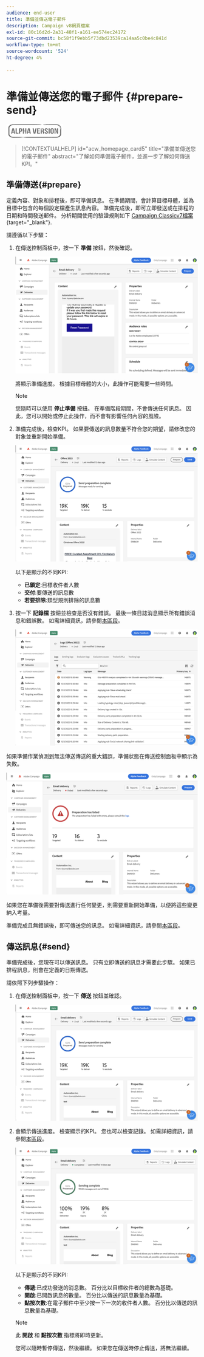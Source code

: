 ```yaml
---
audience: end-user
title: 準備並傳送電子郵件
description: Campaign v8網頁檔案
exl-id: 80c16d2d-2a31-48f1-a161-ee574ec24172
source-git-commit: bc58f1f9ebb5f73dbd23539ca14aa5c0be4c841d
workflow-type: tm+mt
source-wordcount: '524'
ht-degree: 4%

---
```


# 準備並傳送您的電子郵件 {#prepare-send}

![](../assets/do-not-localize/badge.png)

>[!CONTEXTUALHELP]
>id="acw_homepage_card5"
>title="準備並傳送您的電子郵件"
>abstract="了解如何準備電子郵件，並進一步了解如何傳送KPI。"

<!--

	show how to prepare and send the email + the live kpis in the dashboard

like acc when preparation, target calculated then send
real time KPIs, not in AJO. similar to ACS.
exclusion logs, causes
-->

<!--
send also KPIs
-->

## 準備傳送{#prepare}

定義內容、對象和排程後，即可準備訊息。 在準備期間，會計算目標母體，並為目標中包含的每個設定檔產生訊息內容。 準備完成後，即可立即發送或在排程的日期和時間發送郵件。 分析期間使用的驗證規則如下 [Campaign Classicv7檔案](https://experienceleague.adobe.com/docs/campaign-classic/using/sending-messages/key-steps-when-creating-a-delivery/steps-validating-the-delivery.html#validation-process-with-typologies){target="_blank"}.

請遵循以下步驟：

1. 在傳送控制面板中，按一下 **準備** 按鈕，然後確認。

   ![](assets/prepare.png)

   將顯示準備進度。 根據目標母體的大小，此操作可能需要一些時間。

   >[!NOTE]
   >
   >您隨時可以使用 **停止準備** 按鈕。 在準備階段期間，不會傳送任何訊息。 因此，您可以開始或停止此操作，而不會有影響任何內容的風險。

1. 準備完成後，檢查KPI。 如果要傳送的訊息數量不符合您的期望，請修改您的對象並重新開始準備。

   ![](assets/prepare2.png)

   以下是顯示的不同KPI:

   * **已鎖定**:目標收件者人數
   * **交付**:要傳送的訊息數
   * **若要排除**:類型規則排除的訊息數

1. 按一下 **記錄檔** 按鈕並檢查是否沒有錯誤。 最後一條日誌消息顯示所有錯誤消息和錯誤數。 如需詳細資訊，請參閱[本區段](delivery-logs.md)。

   ![](assets/prepare-logs.png)

如果準備作業偵測到無法傳送傳送的重大錯誤，準備狀態在傳送控制面板中顯示為失敗。

![](assets/prepare-error.png)

如果您在準備後需要對傳送進行任何變更，則需要重新開始準備，以便將這些變更納入考量。

準備完成且無錯誤後，即可傳送您的訊息。 如需詳細資訊，請參閱[本區段](#send)。

## 傳送訊息{#send}

準備完成後，您現在可以傳送訊息。 只有立即傳送的訊息才需要此步驟。 如果已排程訊息，則會在定義的日期傳送。

請依照下列步驟操作：

1. 在傳送控制面板中，按一下 **傳送** 按鈕並確認。

   ![](assets/send.png)

1. 會顯示傳送進度。 檢查顯示的KPI。 您也可以檢查記錄。 如需詳細資訊，請參閱[本區段](delivery-logs.md)。

   ![](assets/send2.png)

   以下是顯示的不同KPI:

   * **傳遞**:已成功發送的消息數。 百分比以目標收件者的總數為基礎。
   * **開啟**:已開啟訊息的數量。 百分比以傳送的訊息數量為基礎。
   * **點按次數**:在電子郵件中至少按一下一次的收件者人數。 百分比以傳送的訊息數量為基礎。

   >[!NOTE]
   >
   >此 **開啟** 和 **點按次數** 指標將即時更新。

   您可以隨時暫停傳送，然後繼續。 如果您在傳送時停止傳送，將無法繼續。

